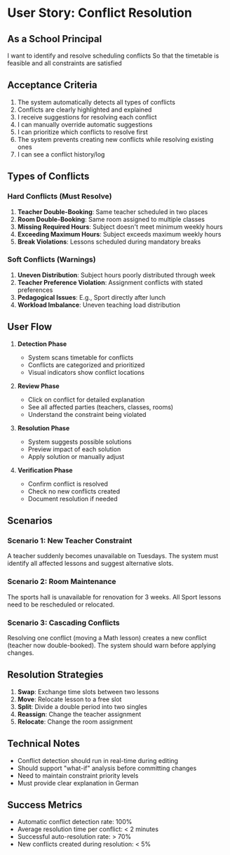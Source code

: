 # User Story: Conflict Resolution

## As a School Principal
I want to identify and resolve scheduling conflicts
So that the timetable is feasible and all constraints are satisfied

## Acceptance Criteria
1. The system automatically detects all types of conflicts
2. Conflicts are clearly highlighted and explained
3. I receive suggestions for resolving each conflict
4. I can manually override automatic suggestions
5. I can prioritize which conflicts to resolve first
6. The system prevents creating new conflicts while resolving existing ones
7. I can see a conflict history/log

## Types of Conflicts

### Hard Conflicts (Must Resolve)
1. **Teacher Double-Booking**: Same teacher scheduled in two places
2. **Room Double-Booking**: Same room assigned to multiple classes
3. **Missing Required Hours**: Subject doesn't meet minimum weekly hours
4. **Exceeding Maximum Hours**: Subject exceeds maximum weekly hours
5. **Break Violations**: Lessons scheduled during mandatory breaks

### Soft Conflicts (Warnings)
1. **Uneven Distribution**: Subject hours poorly distributed through week
2. **Teacher Preference Violation**: Assignment conflicts with stated preferences
3. **Pedagogical Issues**: E.g., Sport directly after lunch
4. **Workload Imbalance**: Uneven teaching load distribution

## User Flow
1. **Detection Phase**
   - System scans timetable for conflicts
   - Conflicts are categorized and prioritized
   - Visual indicators show conflict locations

2. **Review Phase**
   - Click on conflict for detailed explanation
   - See all affected parties (teachers, classes, rooms)
   - Understand the constraint being violated

3. **Resolution Phase**
   - System suggests possible solutions
   - Preview impact of each solution
   - Apply solution or manually adjust

4. **Verification Phase**
   - Confirm conflict is resolved
   - Check no new conflicts created
   - Document resolution if needed

## Scenarios

### Scenario 1: New Teacher Constraint
A teacher suddenly becomes unavailable on Tuesdays. The system must identify all affected lessons and suggest alternative slots.

### Scenario 2: Room Maintenance
The sports hall is unavailable for renovation for 3 weeks. All Sport lessons need to be rescheduled or relocated.

### Scenario 3: Cascading Conflicts
Resolving one conflict (moving a Math lesson) creates a new conflict (teacher now double-booked). The system should warn before applying changes.

## Resolution Strategies
1. **Swap**: Exchange time slots between two lessons
2. **Move**: Relocate lesson to a free slot
3. **Split**: Divide a double period into two singles
4. **Reassign**: Change the teacher assignment
5. **Relocate**: Change the room assignment

## Technical Notes
- Conflict detection should run in real-time during editing
- Should support "what-if" analysis before committing changes
- Need to maintain constraint priority levels
- Must provide clear explanation in German

## Success Metrics
- Automatic conflict detection rate: 100%
- Average resolution time per conflict: < 2 minutes
- Successful auto-resolution rate: > 70%
- New conflicts created during resolution: < 5%